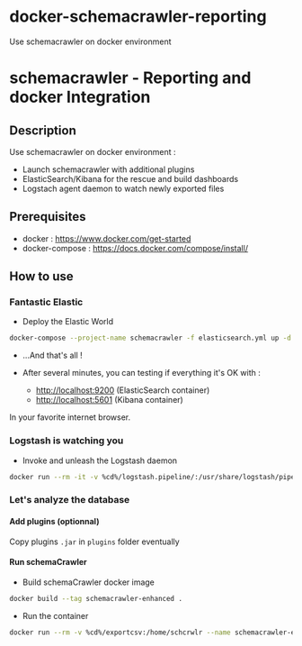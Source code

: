 # docker-schemacrawler-reporting
Use schemacrawler on docker environment
# schemacrawler - Reporting and docker Integration

## Description

Use schemacrawler on docker environment :

* Launch schemacrawler with additional plugins
* ElasticSearch/Kibana for the rescue and build dashboards
* Logstach agent daemon to watch newly exported files

## Prerequisites

* docker : <https://www.docker.com/get-started>
* docker-compose : <https://docs.docker.com/compose/install/>

## How to use

### Fantastic Elastic

* Deploy the Elastic World

```sh
docker-compose --project-name schemacrawler -f elasticsearch.yml up -d
```

* ...And that's all !

* After several minutes, you can testing if everything it's OK with :
  * <http://localhost:9200> (ElasticSearch container)
  * <http://localhost:5601> (Kibana container)

In your favorite internet browser.

### Logstash is watching you

* Invoke and unleash the Logstash daemon

```sh
docker run --rm -it -v %cd%/logstash.pipeline/:/usr/share/logstash/pipeline/ -v %cd%/logstash.conf/:/usr/share/logstash/config/ -v %cd%/exportcsv/:/usr/share/logstash/inputs/ docker.elastic.co/logstash/logstash:7.9.2
```

### Let's analyze the database

#### Add plugins (optionnal)

Copy plugins `.jar` in `plugins` folder eventually

#### Run schemaCrawler

* Build schemaCrawler docker image

```sh
docker build --tag schemacrawler-enhanced .
```

* Run the container

```sh
docker run --rm -v %cd%/exportcsv:/home/schcrwlr --name schemacrawler-enhanced schemacrawler-enhanced /opt/schemacrawler/schemacrawler.sh connect --server=postgresql --host=192.168.67.181 --port=5432 --database=optisee --user=optisee --command=csv
```
